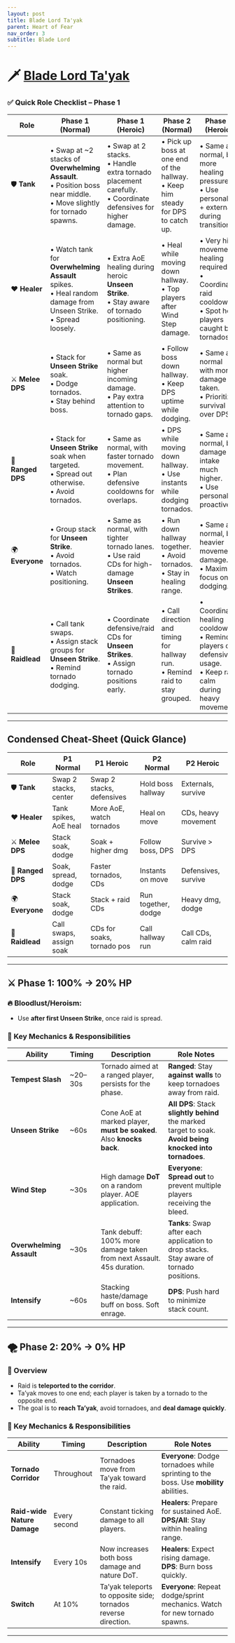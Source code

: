 ```yaml
---
layout: post
title: Blade Lord Ta'yak
parent: Heart of Fear
nav_order: 3
subtitle: Blade Lord
---
```


# 🗡️ [Blade Lord Ta'yak](https://www.wowhead.com/mop-classic/npc=62543/blade-lord-tayak)

### ✅ Quick Role Checklist – Phase 1

| Role              | Phase 1 (Normal)                                                                                  | Phase 1 (Heroic)                                                                                         | Phase 2 (Normal)                                                                                          | Phase 2 (Heroic)                                                                                                      |
|-------------------|---------------------------------------------------------------------------------------------------|----------------------------------------------------------------------------------------------------------|-----------------------------------------------------------------------------------------------------------|-----------------------------------------------------------------------------------------------------------------------|
| 🛡️ **Tank**       | • Swap at ~2 stacks of **Overwhelming Assault**. <br> • Position boss near middle. <br> • Move slightly for tornado spawns. | • Swap at 2 stacks. <br> • Handle extra tornado placement carefully. <br> • Coordinate defensives for higher damage. | • Pick up boss at one end of the hallway. <br> • Keep him steady for DPS to catch up.                      | • Same as normal, but more healing pressure. <br> • Use personals + externals during transitions.                      |
| ❤️ **Healer**     | • Watch tank for **Overwhelming Assault** spikes. <br> • Heal random damage from Unseen Strike. <br> • Spread loosely. | • Extra AoE healing during heroic **Unseen Strike**. <br> • Stay aware of tornado positioning.            | • Heal while moving down hallway. <br> • Top players after Wind Step damage.                              | • Very high movement healing required. <br> • Coordinate raid cooldowns. <br> • Spot heal players caught by tornados. |
| ⚔️ **Melee DPS**  | • Stack for **Unseen Strike** soak. <br> • Dodge tornados. <br> • Stay behind boss. | • Same as normal but higher incoming damage. <br> • Pay extra attention to tornado gaps. | • Follow boss down hallway. <br> • Keep DPS uptime while dodging. | • Same as normal with more damage taken. <br> • Prioritize survival over DPS. |
| 🎯 **Ranged DPS** | • Stack for **Unseen Strike** soak when targeted. <br> • Spread out otherwise. <br> • Avoid tornados. | • Same as normal, with faster tornado movement. <br> • Plan defensive cooldowns for overlaps. | • DPS while moving down hallway. <br> • Use instants while dodging tornados. | • Same as normal, but damage intake much higher. <br> • Use personals proactively. |
| 🌍 **Everyone**   | • Group stack for **Unseen Strike**. <br> • Avoid tornados. <br> • Watch positioning. | • Same as normal, with tighter tornado lanes. <br> • Use raid CDs for high-damage **Unseen Strikes**. | • Run down hallway together. <br> • Avoid tornados. <br> • Stay in healing range. | • Same as normal, but heavier movement damage. <br> • Maximum focus on dodging. |
| 📢 **Raidlead**   | • Call tank swaps. <br> • Assign stack groups for **Unseen Strike**. <br> • Remind tornado dodging. | • Coordinate defensive/raid CDs for **Unseen Strikes**. <br> • Assign tornado positions early. | • Call direction and timing for hallway run. <br> • Remind raid to stay grouped. | • Coordinate healing cooldowns. <br> • Remind players of defensive usage. <br> • Keep raid calm during heavy movement. |

---

## Condensed Cheat-Sheet (Quick Glance)

| Role              | P1 Normal                 | P1 Heroic                 | P2 Normal          | P2 Heroic            |
|-------------------|---------------------------|---------------------------|--------------------|----------------------|
| 🛡️ **Tank**       | Swap 2 stacks, center     | Swap 2 stacks, defensives | Hold boss hallway  | Externals, survive   |
| ❤️ **Healer**     | Tank spikes, AoE heal     | More AoE, watch tornados  | Heal on move       | CDs, heavy movement  |
| ⚔️ **Melee DPS**  | Stack soak, dodge         | Soak + higher dmg         | Follow boss, DPS   | Survive > DPS        |
| 🎯 **Ranged DPS** | Soak, spread, dodge       | Faster tornados, CDs      | Instants on move   | Defensives, survive  |
| 🌍 **Everyone**   | Stack soak, dodge         | Stack + raid CDs          | Run together, dodge| Heavy dmg, dodge     |
| 📢 **Raidlead**   | Call swaps, assign soak   | CDs for soaks, tornado pos| Call hallway run   | Call CDs, calm raid  |

---

## ⚔️ Phase 1: 100% → 20% HP

### 🔥 Bloodlust/Heroism:

* Use **after first Unseen Strike**, once raid is spread.

### 🧠 Key Mechanics & Responsibilities

| **Ability**              | **Timing** | **Description**                                                      | **Role Notes**                                                                                            |
| ------------------------ | ---------- | -------------------------------------------------------------------- | --------------------------------------------------------------------------------------------------------- |
| **Tempest Slash**        | \~20–30s   | Tornado aimed at a ranged player, persists for the phase.            | **Ranged**: Stay **against walls** to keep tornadoes away from raid.                                      |
| **Unseen Strike**        | \~60s      | Cone AoE at marked player, **must be soaked**. Also **knocks back**. | **All DPS**: Stack **slightly behind** the marked target to soak. **Avoid being knocked into tornadoes**. |
| **Wind Step**            | \~30s      | High damage **DoT** on a random player. AOE application.             | **Everyone**: **Spread out** to prevent multiple players receiving the bleed.                             |
| **Overwhelming Assault** | \~30s      | Tank debuff: 100% more damage taken from next Assault. 45s duration. | **Tanks**: Swap after each application to drop stacks. Stay aware of tornado positions.                   |
| **Intensify**            | \~60s      | Stacking haste/damage buff on boss. Soft enrage.                     | **DPS**: Push hard to minimize stack count.                                                               |

---

## 🌪️ Phase 2: 20% → 0% HP

### 📌 Overview

* Raid is **teleported to the corridor**.
* Ta’yak moves to one end; each player is taken by a tornado to the opposite end.
* The goal is to **reach Ta’yak**, avoid tornadoes, and **deal damage quickly**.

### 🔑 Key Mechanics & Responsibilities

| **Ability**                 | **Timing**   | **Description**                                                | **Role Notes**                                                                         |
| --------------------------- | ------------ | -------------------------------------------------------------- | -------------------------------------------------------------------------------------- |
| **Tornado Corridor**        | Throughout   | Tornadoes move from Ta’yak toward the raid.                    | **Everyone**: Dodge tornadoes while sprinting to the boss. Use **mobility** abilities. |
| **Raid-wide Nature Damage** | Every second | Constant ticking damage to all players.                        | **Healers**: Prepare for sustained AoE. **DPS/All**: Stay within healing range.        |
| **Intensify**               | Every 10s    | Now increases both boss damage and nature DoT.                 | **Healers**: Expect rising damage. **DPS**: Burn boss quickly.                         |
| **Switch**                  | At 10%       | Ta’yak teleports to opposite side; tornados reverse direction. | **Everyone**: Repeat dodge/sprint mechanics. Watch for new tornado spawns.             |

---
